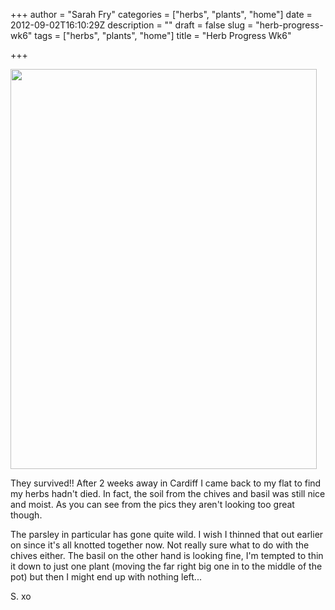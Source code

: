 +++
author = "Sarah Fry"
categories = ["herbs", "plants", "home"]
date = 2012-09-02T16:10:29Z
description = ""
draft = false
slug = "herb-progress-wk6"
tags = ["herbs", "plants", "home"]
title = "Herb Progress Wk6"

+++


<a href="https://yayfryday.com/images/2012/09/herbs6.jpg"><img class="aligncenter size-full wp-image-1189" title="herbs6" src="https://yayfryday.com/images/2012/09/herbs6.jpg" alt="" width="490" height="640" /></a>

They survived!! After 2 weeks away in Cardiff I came back to my flat to find my herbs hadn't died. In fact, the soil from the chives and basil was still nice and moist. As you can see from the pics they aren't looking too great though.

The parsley in particular has gone quite wild. I wish I thinned that out earlier on since it's all knotted together now. Not really sure what to do with the chives either. The basil on the other hand is looking fine, I'm tempted to thin it down to just one plant (moving the far right big one in to the middle of the pot) but then I might end up with nothing left...

S. xo

